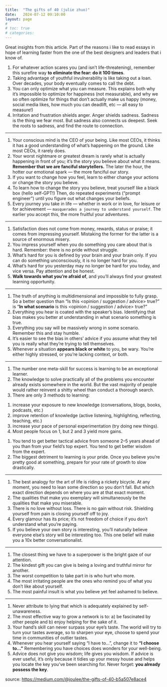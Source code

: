 ```yaml
---
title:  "The gifts of 40 (julie zhuo)"
date:   2024-07-12 09:10:00
layout: page
#
# toc: true
# categories:
---
```



Great insights from this article. Part of the reasons i like to read essays in hope of learning faster from the one of the best designers and leaders that i know of. 

1. For whatever action scares you (and isn’t life-threatening), remember this surefire way **to eliminate the fear: do it 100 times**.
1. Taking advantage of youthful invulnerability is like taking out a loan. Over decades, your body eventually comes to call the debt.
1. You can only optimize what you can measure. This explains both why it’s impossible to optimize for happiness (not measurable), and why we so often optimize for things that don’t actually make us happy (money, social media likes, how much you can deadlift, etc — all easy to measure!)
1. Irritation and frustration shields anger. Anger shields sadness. Sadness is the thing we fear most. But sadness also connects us deepest. Seek the roots to sadness, and find the route to connection.
***

1. Your conscious mind is the CEO of your being. Like most CEOs, it thinks it has a good understanding of what’s happening on the ground. Like most CEOs, it rarely does.
1. Your worst nightmare or greatest dream is rarely what is actually happening in front of you; it’s the story you believe about what it means. **Remember that we are fanciful storytellers.** The later the hour, the hotter our emotional spark — the more fanciful our story.
1. If you want to change how you feel, learn to either change your actions or change the story you believe.
1. To learn how to change the story you believe, treat yourself like a black box (hello self-GPT!) Then, do repeated experiments (“prompt engineer”) until you figure out what changes your beliefs.
1. Every journey you take in life — whether in work or in love, for leisure or for achievement — `masquerades a journey to understand yourself`. The earlier you accept this, the more fruitful your adventures.

***
1. Satisfaction does not come from money, rewards, status or praise; it comes from impressing yourself. Mistaking the former for the latter is a source of enormous misery.
1. You impress yourself when you do something you care about that is hard. Remember: there is no pride without struggle.
1. What’s hard for you is defined by your brain and your brain only. If you can do something unconsciously, it is no longer hard for you.
1. What’s hard for you yesterday may no longer be hard for you today, and vice versa. Pay attention and be honest.
1. **Walk towards what you’re afraid of**, and you’ll always find your greatest learning opportunity.
***

1. The truth of anything is multidimensional and impossible to fully grasp. So a better question than “Is this <opinion / suggestion / advice> true?” is “**In what scenario** is this <opinion / suggestion / advice> true?”
1. Everything you hear is coated with the speaker’s bias. Identifying that bias makes you better at understanding in what scenario something is true.
1. Everything you say will be massively wrong in some scenario. Remember this and stay humble.
1. It’s easier to see the bias in others’ advice if you assume what they tell you is really what they’re trying to tell themselves.
1. Whenever a situation **appears black or white** to you, be wary. You’re either highly stressed, or you’re lacking context, or both.

***
1. The number one meta-skill for success is learning to be an exceptional learner.
1. The knowledge to solve practically all of the problems you encounter already exists somewhere in the world. But the vast majority of people would rather reinvent a shitty wheel than conduct a thorough search.
1. There are only 3 methods to learning:
  1) increase your exposure to new knowledge (conversations, blogs, books, podcasts, etc.)
  2) improve retention of knowledge (active listening, highlighting, reflecting, teaching, etc.)
  3) increase your pace of personal experimentation (try doing new things).
  4) Most people focus on 1, but 2 and 3 yield more gains.
1. You tend to get better tactical advice from someone 2–5 years ahead of you than from your field’s top expert. You tend to get better wisdom from the expert.
1. The biggest detriment to learning is your pride. Once you believe you’re pretty good at something, prepare for your rate of growth to slow drastically.

***
1. The best analogy for the art of life is riding a rickety bicycle. At any moment, you need to lean some direction so you don’t fall. But which exact direction depends on where you are at that exact moment.
1. The qualities that make you exemplary will simultaneously be the qualities that make you miserable.
1. There is no love without loss. There is no gain without risk. Shielding yourself from pain is closing yourself off to joy.
1. Every glamour has its price; it’s not freedom of choice if you don’t understand what you’re paying.
1. If you believe your own story is interesting, you’ll naturally believe everyone else’s story will be interesting too. This one belief will make you a 10x better conversationalist.
***
1. The closest thing we have to a superpower is the bright gaze of our attention.
1. The kindest gift you can give is being a loving and truthful mirror for another.
1. The worst competition to take part in is who hurt who more.
1. The most irritating people are the ones who remind you of what you don’t like about yourself.
1. The most painful insult is what you believe yet feel ashamed to believe.
***
1. Never attribute to lying that which is adequately explained by self-unawareness.
1. The most effective way to grow a network is to:
   a) be fascinated by other people and
   b) enjoy helping for the sake of it.
1. Your hand’s skill can never surpass your eye’s taste. The world will try to turn your tastes average, so to sharpen your eye, choose to spend your time in communities of outlier tastes.
1. Whenever you hear yourself saying “I have to…”, change it to **“I choose to…”** Remembering you have choices does wonders for your well-being.
1. Advice does not give you wisdom; life gives you wisdom. If advice is ever useful, it’s only because it tidies up your messy house and helps you locate the key you’ve been searching for. Never forget: **you already possess the key**.





source: https://medium.com/@joulee/the-gifts-of-40-b5a507e8ace4
